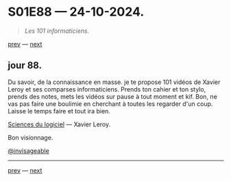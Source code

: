 # S01E88 — 24-10-2024.

> *Les 101 informaticiens.*

[prev](S01E87-23-10-2024.md) — [next](S01E01-29-07-2024.md)   

## jour 88.

Du savoir, de la connaissance en masse. je te propose 101 vidéos de Xavier Leroy et ses comparses informaticiens. Prends ton cahier et ton stylo, prends des notes, mets les vidéos sur pause à tout moment et kif. Bon, ne vas pas faire une boulimie en cherchant à toutes les regarder d'un coup. Laisse le temps faire et tout ira bien.    

[Sciences du logiciel](https://www.youtube.com/watch?v=ck9DjekcK4M&list=PLtimy8tnozICbD45yhB7Ha_zIBJTIK3im) — Xavier Leroy.

Bon visionnage.   

[@invisageable](https://twitter.com/invisageable)   

---

[prev](S01E87-23-10-2024.md) — [next](S01E01-29-07-2024.md)   
